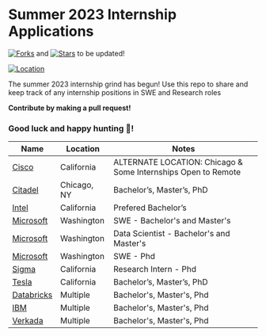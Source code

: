 # Summer 2023 Internship Applications


[![Forks](https://img.shields.io/github/forks/hb0313/Summer2023-Intern?style=social)](https://github.com/hb0313/Summer2023-Intern/fork) and [![Stars](https://img.shields.io/github/stars/hb0313/Summer2023-Intern?style=social)](https://github.com/hb0313/Summer2023-Intern/stargazers) to be updated!


[![Location](https://img.shields.io/badge/location-US-success)](https://www.google.com/maps/place/United+States/data=!4m2!3m1!1s0x54eab584e432360b:0x1c3bb99243deb742?sa=X&ved=2ahUKEwipmabUlu36AhW-F1kFHUqgDCIQ8gF6BAgJEAE)


The summer 2023 internship grind has begun! Use this repo to share and keep track of any internship positions in SWE and Research roles


**Contribute by making a pull request!**  


### Good luck and happy hunting :tada:!

| Name  |  Location |  Notes |
|---|---|-------------|
|[Cisco](https://jobs.cisco.com/jobs/ProjectDetail/Full-Stack-Software-Engineer-Intern-Summer-2023-Meraki/1368018) | California | ALTERNATE LOCATION: Chicago & Some Internships Open to Remote |
|[Citadel](https://www.citadelsecurities.com/careers/details/software-engineer-intern-us/) | Chicago, NY | Bachelor’s, Master’s, PhD |
|[Intel](https://jobs.intel.com/job/santa-clara/microsoft-partnerships-engineer-intern/41147/37905519360) | California | Prefered Bachelor’s |
|[Microsoft](https://careers.microsoft.com/students/us/en/job/1388845/Software-Engineering-Intern-Opportunities-for-University-Students-United-States) | Washington | SWE - Bachelor's and Master's |
|[Microsoft](https://careers.microsoft.com/students/us/en/job/1371270/Data-Applied-Sciences-Intern-Opportunities-for-University-Students) | Washington | Data Scientist - Bachelor's and Master's |
|[Microsoft](https://careers.microsoft.com/students/us/en/job/1370686/Software-Engineering-PhD-Intern-Opportunities) | Washington | SWE - Phd |
|[Sigma](https://boards.greenhouse.io/sigmacomputing/jobs/4353710003) | California | Research Intern - Phd |
|[Tesla](https://www.tesla.com/careers/search/job/software-engineering-internship-summer-2023-153316) | California | Bachelor’s, Master’s, PhD |
|[Databricks](https://www.databricks.com/company/careers/open-positions?department=universityrecruiting&location=all) | Multiple | Bachelor's, Master's, Phd |
|[IBM](https://www.ibm.com/employment/#jobs?%23jobs=&job-search=Internship%2520summer) | Multiple | Bachelor's, Master's, Phd |
|[Verkada](https://jobs.lever.co/verkada?department=Engineering&commitment=Intern) | Multiple | Bachelor's, Master's, Phd |






